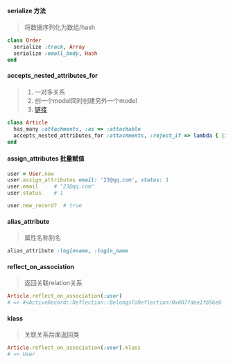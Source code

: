 #### serialize 方法
>将数据序列化为数组/hash
```ruby
class Order
  serialize :track, Array
  serialize :emall_body, Hash
end

```

#### accepts_nested_attributes_for
>1. 一对多关系
>2. 创一个model同时创建另外一个model
>3. [链接](https://rubyplus.com/articles/3681-Complex-Forms-in-Rails-5)
```ruby
class Article
  has_many :attachments, :as => :attachable
  accepts_nested_attributes_for :attachments, :reject_if => lambda { |item| item[:file].blank? }, :allow_destroy => true
end
```

#### assign_attributes 批量赋值
```ruby
user = User.new
user.assign_attributes email: '23@qq.com', status: 1
user.email     # "23@qq.com"
user.status    # 1

user.new_record?  # true
```

#### alias_attribute
> 属性名称别名
```ruby
alias_attribute :loginname, :login_name
```

#### reflect_on_association
> 返回关联relation关系
```ruby
Article.reflect_on_association(:user)
# => #<ActiveRecord::Reflection::BelongsToReflection:0x007fdee1fb56e0
```

#### klass
> 关联关系后面返回类
```ruby
Article.reflect_on_association(:user).klass
# => User
```



